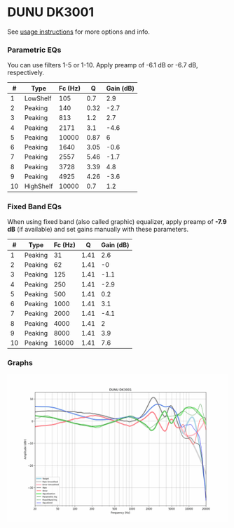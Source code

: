 # DUNU DK3001
See [usage instructions](https://github.com/jaakkopasanen/AutoEq#usage) for more options and info.

### Parametric EQs
You can use filters 1-5 or 1-10. Apply preamp of -6.1 dB or -6.7 dB, respectively.

|   # | Type      |   Fc (Hz) |    Q |   Gain (dB) |
|-----|-----------|-----------|------|-------------|
|   1 | LowShelf  |       105 | 0.7  |         2.9 |
|   2 | Peaking   |       140 | 0.32 |        -2.7 |
|   3 | Peaking   |       813 | 1.2  |         2.7 |
|   4 | Peaking   |      2171 | 3.1  |        -4.6 |
|   5 | Peaking   |     10000 | 0.87 |         6   |
|   6 | Peaking   |      1640 | 3.05 |        -0.6 |
|   7 | Peaking   |      2557 | 5.46 |        -1.7 |
|   8 | Peaking   |      3728 | 3.39 |         4.8 |
|   9 | Peaking   |      4925 | 4.26 |        -3.6 |
|  10 | HighShelf |     10000 | 0.7  |         1.2 |

### Fixed Band EQs
When using fixed band (also called graphic) equalizer, apply preamp of **-7.9 dB** (if available) and set gains manually with these parameters.

|   # | Type    |   Fc (Hz) |    Q |   Gain (dB) |
|-----|---------|-----------|------|-------------|
|   1 | Peaking |        31 | 1.41 |         2.6 |
|   2 | Peaking |        62 | 1.41 |        -0   |
|   3 | Peaking |       125 | 1.41 |        -1.1 |
|   4 | Peaking |       250 | 1.41 |        -2.9 |
|   5 | Peaking |       500 | 1.41 |         0.2 |
|   6 | Peaking |      1000 | 1.41 |         3.1 |
|   7 | Peaking |      2000 | 1.41 |        -4.1 |
|   8 | Peaking |      4000 | 1.41 |         2   |
|   9 | Peaking |      8000 | 1.41 |         3.9 |
|  10 | Peaking |     16000 | 1.41 |         7.6 |

### Graphs
![](./DUNU%20DK3001.png)
